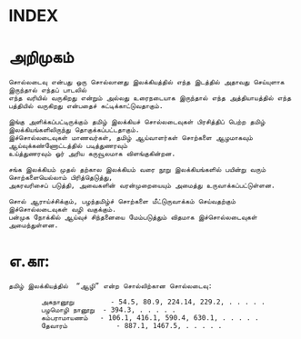 # INDEX
# அறிமுகம்

    சொல்லடைவு என்பது ஒரு சொல்லானது இலக்கியத்தில் எந்த இடத்தில் அதாவது செய்யுளாக இருந்தால் எந்தப் பாடலில் 
    எந்த வரியில் வருகிறது என்றும் அல்லது உரைநடையாக இருந்தால் எந்த அத்தியாயத்தில் எந்த பத்தியில் வருகிறது என்பதைச் சுட்டிக்காட்டுவதாகும்.
    
    இங்கு அளிக்கப்பட்டிருக்கும் தமிழ் இலக்கியச் சொல்லடைவுகள் பிரசித்திப் பெற்ற தமிழ் இலக்கியங்களிலிருந்து தொகுக்கப்பட்டதாகும். 
    இச்சொல்லடைவுகள் மாணவர்கள், தமிழ் ஆய்வாளர்கள் சொற்களை ஆழமாகவும் ஆய்வுக்கண்ணோட்டத்தில் படித்துணரவும் 
    உய்த்துணரவும் ஓர் அரிய கருவூலமாக விளங்குகின்றன.
    
    சங்க இலக்கியம் முதல் தற்கால இலக்கியம் வரை நூறு இலக்கியங்களில் பயின்று வரும் சொற்களையெல்லாம் பிரித்தெடுத்து, 
    அகரவரிசைப் படுத்தி, அவைகளின் வரன்முறையையும் அமைத்து உருவாக்கப்பட்டுள்ளன.
    
    சொல் ஆராய்ச்சிக்கும், பழந்தமிழ்ச் சொற்களை மீட்டுருவாக்கம் செய்வதற்கும் இச்சொல்லடைவுகள் வழி வகுக்கும். 
    பன்முக நோக்கில் ஆய்வுச் சிந்தனையை மேம்படுத்தும் விதமாக இச்சொல்லடைவுகள் அமைந்துள்ளன.

    
# எ.கா:
    தமிழ் இலக்கியத்தில்  “ஆழி” என்ற சொல்லிற்கான சொல்லடைவு:
    
            அகநானூறு         - 54.5, 80.9, 224.14, 229.2, . . . . .
            பழமொழி நானூறு  - 394.3, . . . . .
            கம்பராமாயணம்   - 106.1, 416.1, 590.4, 630.1, . . . . .
            தேவாரம்            - 887.1, 1467.5, . . . . .
